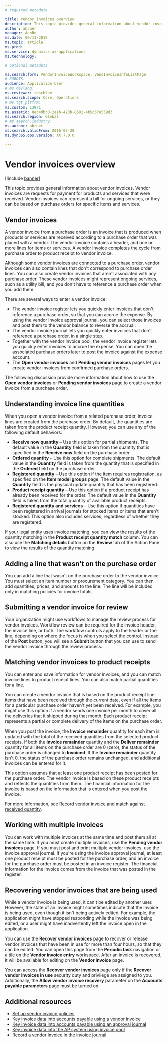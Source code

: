 ```yaml
---
# required metadata

title: Vendor invoices overview
description: This topic provides general information about vendor invoices. Vendor invoices are requests for payment for products and services that were received. Vendor invoices can represent a bill for ongoing services, or they can be based on purchase orders for specific items and services. 
author: abruer
manager: AnnBe
ms.date: 06/11/2019
ms.topic: article
ms.prod: 
ms.service: dynamics-ax-applications
ms.technology: 

# optional metadata

ms.search.form: VendorInvoiceWorkspace, VendInvoiceInfoListPage
# ROBOTS: 
audience: Application User
# ms.devlang: 
ms.reviewer: roschlom
ms.search.scope: Core, Operations
# ms.tgt_pltfrm: 
ms.custom: 13971
ms.assetid: 0ec4dbc0-2eeb-423b-8592-4b5d37e559d3
ms.search.region: Global
# ms.search.industry: 
ms.author: abruer
ms.search.validFrom: 2016-02-28
ms.dyn365.ops.version: AX 7.0.0

---
```


# Vendor invoices overview

[!include [banner](../includes/banner.md)]


This topic provides general information about vendor invoices. Vendor invoices are requests for payment for products and services that were received. Vendor invoices can represent a bill for ongoing services, or they can be based on purchase orders for specific items and services.

## Vendor invoices

A vendor invoice from a purchase order is an invoice that is produced when products or services are received according to a purchase order that was placed with a vendor. The vendor invoice contains a header, and one or more lines for items or services. A vendor invoice completes the cycle from purchase order to product receipt to vendor invoice.

Although some vendor invoices are connected to a purchase order, vendor invoices can also contain lines that don't correspond to purchase order lines. You can also create vendor invoices that aren't associated with any purchase order. These vendor invoices might represent ongoing services, such as a utility bill, and you don't have to reference a purchase order when you add them.

There are several ways to enter a vendor invoice:

- The vendor invoice register lets you quickly enter invoices that don't reference a purchase order, so that you can accrue the expense. By using the vendor invoice approval journal, you can select those invoices and post them to the vendor balance to reverse the accrual.
- The vendor invoice journal lets you quickly enter invoices that don't reference a purchase order, in a single step.
- Together with the vendor invoice pool, the vendor invoice register lets you quickly enter invoices to accrue the expense. You can open the associated purchase orders later to post the invoice against the expense account.
- The **Open vendor invoices** and **Pending vendor invoices** pages let you create vendor invoices from confirmed purchase orders.

The following discussion provide more information about how to use the **Open vendor invoices** or **Pending vendor invoices** page to create a vendor invoice from a purchase order.

## Understanding invoice line quantities

When you open a vendor invoice from a related purchase order, invoice lines are created from the purchase order. By default, the quantities are taken from the product receipt quantity. However, you can use any of the following default behaviors:

- **Receive now quantity** – Use this option for partial shipments. The default value in the **Quantity** field is taken from the quantity that is specified in the **Receive now** field on the purchase order.
- **Ordered quantity** – Use this option for complete shipments. The default value in the **Quantity** field is taken from the quantity that is specified in the **Ordered** field on the purchase order.
- **Registered quantity** – Use this option if the item requires registration, as specified on the **Item model groups** page. The default value in the **Quantity** field is the physical update quantity that has been registered.
- **Product receipt quantity** – Use this option if a product receipt has already been received for the order. The default value in the **Quantity** field is taken from the total quantity of available product receipts.
- **Registered quantity and services** – Use this option if quantities have been registered in arrival journals for stocked items or items that aren't stocked. This option also includes services, regardless of whether they are registered.

If your legal entity uses invoice matching, you can view the results of the quantity matching in the **Product receipt quantity match** column. You can also use the **Matching details** button on the **Review** tab of the Action Pane to view the results of the quantity matching.

## Adding a line that wasn't on the purchase order

You can add a line that wasn't on the purchase order to the vendor invoice. You must select an item number or procurement category. You can then add quantities, prices, and amounts to the line. The line will be included only in matching policies for invoice totals.

## Submitting a vendor invoice for review

Your organization might use workflows to manage the review process for vendor invoices. Workflow review can be required for the invoice header, the invoice line, or both. The workflow controls apply to the header or the line, depending on where the focus is when you select the control. Instead of the **Post** button, you will see a **Submit** button that you can use to send the vendor invoice through the review process.

## Matching vendor invoices to product receipts

You can enter and save information for vendor invoices, and you can match invoice lines to product receipt lines. You can also match partial quantities for a line.

You can create a vendor invoice that is based on the product receipt line items that have been received through the current date, even if all the items for a particular purchase order haven't yet been received. For example, you might use this option if a vendor sends one invoice per month to cover all the deliveries that it shipped during that month. Each product receipt represents a partial or complete delivery of the items on the purchase order.

When you post the invoice, the **Invoice remainder** quantity for each item is updated with the total of the received quantities from the selected product receipts. If both the **Invoice remainder** quantity and the **Deliver remainder** quantity for all items on the purchase order are 0 (zero), the status of the purchase order is changed to **Invoiced**. If the **Invoice remainder** quantity isn't 0, the status of the purchase order remains unchanged, and additional invoices can be entered for it.

This option assumes that at least one product receipt has been posted for the purchase order. The vendor invoice is based on these product receipts and reflects the quantities from them. The financial information for the invoice is based on the information that is entered when you post the invoice.

For more information, see [Record vendor invoice and match against received quantity](../accounts-receivable/tasks/record-vendor-invoice-match-against-received-quantity.md).

## Working with multiple invoices

You can work with multiple invoices at the same time and post them all at the same time. If you must create multiple invoices, use the **Pending vendor invoices** page. If you must post and print multiple vendor invoices, use the invoice approval journal. If you're using the invoice approval journal, at least one product receipt must be posted for the purchase order, and an invoice for the purchase order must be posted in an invoice register. The financial information for the invoice comes from the invoice that was posted in the register.

## Recovering vendor invoices that are being used

While a vendor invoice is being used, it can't be edited by another user. However, the state of an invoice might sometimes indicate that the invoice is being used, even though it isn't being actively edited. For example, the application might have stopped responding while the invoice was being edited, or a user might have inadvertently left the invoice open in the application.

You can use the **Recover vendor invoices** page to recover or release vendor invoices that have been in use for more than four hours, so that they can be edited. You can open this page from the **Periodic task** navigation or a tile on the **Vendor invoice entry** workspace. After an invoice is recovered, it will be available for editing on the **Vendor invoice** page.

You can access the **Recover vendor invoices** page only if the **Recover vendor invoices in use** security duty and privilege are assigned to you. Additionally, the **Allow vendor invoice recovery** parameter on the **Accounts payable parameters** page must be turned on.


## Additional resources

- [Set up vendor invoice policies](../accounts-receivable/tasks/set-up-vendor-invoice-policies.md)
- [Key invoice data into accounts payable using a vendor invoice](tasks/key-invoice-data-ap-system-vendor-invoice.md)
- [Key invoice data into accounts payable using an approval journal](tasks/key-invoice-data-into-ap-system-approval-journal.md)
- [Key invoice data into the AP system using invoice pool](tasks/key-invoice-data-into-ap-system-invoice-pool.md)
- [Record a vendor invoice in the invoice journal](tasks/record-vendor-invoice-invoice-journal.md)
